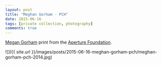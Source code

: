 ```yaml
---
layout: post
title: "Meghan Gorham - PCH"
date: 2015-06-16
tags: [private collection, photography]
comments: true
---
```

[Megan Gorham](http://megangorham.com) print from the [Aperture Foundation](http://www.aperture.org).

![]({{ site.url }}/images/posts/2015-06-16-meghan-gorham-pch/meghan-gorham-pch-2014.jpg)

